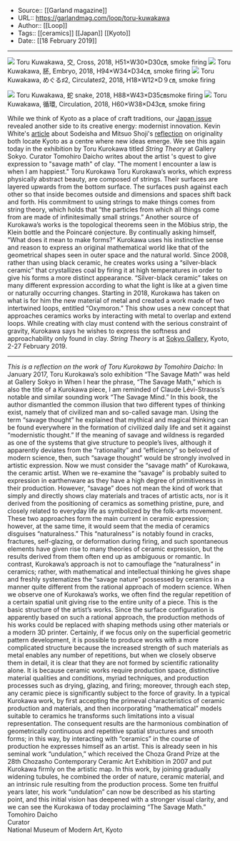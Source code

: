 ﻿
  * Source:: [[Garland magazine]]
  * URL:: https://garlandmag.com/loop/toru-kuwakawa
  * Author:: [[Loop]]
  * Tags:: [[ceramics]] [[Japan]] [[Kyoto]]
  * Date:: [[18 February 2019]]


* * *
[![](https://garlandmag.com/wp-content/uploads/2019/02/2.î≡Cross-2018-683x1024.jpg)](https://garlandmag.com/wp-content/uploads/2019/02/2.î≡Cross-2018.jpg)
     Toru Kuwakawa, 交, Cross, 2018, H51×W30×D30㎝, smoke firing
[![](https://garlandmag.com/wp-content/uploads/2019/02/4.π≤Embryo2018-683x1024.jpg)](https://garlandmag.com/wp-content/uploads/2019/02/4.π≤Embryo2018.jpg)
     Toru Kuwakawa, 胚, Embryo, 2018, H94×W34×D34㎝, smoke firing
[![](https://garlandmag.com/wp-content/uploads/2019/02/5.é▀é«éΘ2Circulate2-2018-1024x1024.jpg)](https://garlandmag.com/wp-content/uploads/2019/02/5.é▀é«éΘ2Circulate2-2018.jpg)
     Toru Kuwakawa, めぐる♯2, Circulate♯2, 2018, H18×W12×D９㎝, smoke firing
  

[![](https://garlandmag.com/wp-content/uploads/2019/02/1.Ä╓snake-2018-683x1024.jpg)](https://garlandmag.com/wp-content/uploads/2019/02/1.Ä╓snake-2018.jpg)
     Toru Kuwakawa, 蛇 snake, 2018, H88×W43×D35㎝smoke firing
[![](https://garlandmag.com/wp-content/uploads/2019/02/3.Åzè┬Circulation-2018-683x1024.jpg)](https://garlandmag.com/wp-content/uploads/2019/02/3.Åzè┬Circulation-2018.jpg)
     Toru Kuwakawa, 循環, Circulation, 2018, H60×W38×D43㎝, smoke firing
  

While we think of Kyoto as a place of craft traditions, our [Japan issue](http://garlandmag.com/issue-13) revealed another side to its creative energy: modernist innovation. Kevin White's [article](https://garlandmag.com/article/sodeisha/) about Sodeisha and Mitsuo Shoji's [reflection](https://garlandmag.com/article/misuo-shoji/) on originality both locate Kyoto as a centre where new ideas emerge. We see this again today in the exhibition by Toru Kurokawa titled _String Theory_ at Gallery Sokyo. Curator Tomohiro Daicho writes about the artist 's quest to give expression to "savage math" of clay. 
"The moment I encounter a law is when I am happiest." Toru Kurokawa
Toru Kurokawa’s works, which express physically abstract beauty, are composed of strings. Their surfaces are layered upwards from the bottom surface. The surfaces push against each other so that inside becomes outside and dimensions and spaces shift back and forth. His commitment to using strings to make things comes from string theory, which holds that “the particles from which all things come from are made of infinitesimally small strings.” Another source of Kurokawa’s works is the topological theorems seen in the Möbius strip, the Klein bottle and the Poincaré conjecture. By continually asking himself, “What does it mean to make forms?” Kurokawa uses his instinctive sense and reason to express an original mathematical world like that of the geometrical shapes seen in outer space and the natural world. Since 2008, rather than using black ceramic, he creates works using a “silver-black ceramic” that crystallizes coal by firing it at high temperatures in order to give his forms a more distinct appearance. “Silver-black ceramic” takes on many different expression according to what the light is like at a given time or naturally occurring changes. Starting in 2018, Kurokawa has taken on what is for him the new material of metal and created a work made of two intertwined loops, entitled “Oxymoron.” This show uses a new concept that approaches ceramics works by interacting with metal to overlap and extend loops. While creating with clay must contend with the serious constraint of gravity, Kurokawa says he wishes to express the softness and approachability only found in clay.
 _String Theory_ is at [Sokyo Gallery](http://www.gallery-sokyo.jp), Kyoto, 2-27 February 2019. 
* * *
_This is a reflection on the work of Toru Kurokawa by Tomohiro Daicho:_
In January 2017, Toru Kurokawa’s solo exhibition “The Savage Math” was held at Gallery Sokyo in When I hear the phrase, “The Savage Math,” which is also the title of a Kurokawa piece, I am reminded of Claude Lévi-Strauss’s notable and similar sounding work “The Savage Mind.” In this book, the author dismantled the common illusion that two different types of thinking exist, namely that of civilized man and so-called savage man. Using the term “savage thought” he explained that mythical and magical thinking can be found everywhere in the formation of civilized daily life and set it against “modernistic thought.” If the meaning of savage and wildness is regarded as one of the systems that give structure to people’s lives, although it apparently deviates from the “rationality” and “efficiency” so beloved of modern science, then, such “savage thought” would be strongly involved in artistic expression.
Now we must consider the “savage math” of Kurokawa, the ceramic artist. When we re-examine the “savage” is probably suited to expression in earthenware as they have a high degree of primitiveness in their production. However, “savage” does not mean the kind of work that simply and directly shows clay materials and traces of artistic acts, nor is it derived from the positioning of ceramics as something pristine, pure, and closely related to everyday life as symbolized by the folk-arts movement. These two approaches form the main current in ceramic expression; however, at the same time, it would seem that the media of ceramics disguises “naturalness.” This “naturalness” is notably found in cracks, fractures, self-glazing, or deformation during firing, and such spontaneous elements have given rise to many theories of ceramic expression, but the results derived from them often end up as ambiguous or romantic. In contrast, Kurokawa’s approach is not to camouflage the “naturalness” in ceramics; rather, with mathematical and intellectual thinking he gives shape and freshly systematizes the “savage nature” possessed by ceramics in a manner quite different from the rational approach of modern science. 
When we observe one of Kurokawa’s works, we often find the regular repetition of a certain spatial unit giving rise to the entire unity of a piece. This is the basic structure of the artist’s works. Since the surface configuration is apparently based on such a rational approach, the production methods of his works could be replaced with shaping methods using other materials or a modern 3D printer. Certainly, if we focus only on the superficial geometric pattern development, it is possible to produce works with a more complicated structure because the increased strength of such materials as metal enables any number of repetitions, but when we closely observe them in detail, it is clear that they are not formed by scientific rationality alone. It is because ceramic works require production space, distinctive material qualities and conditions, myriad techniques, and production processes such as drying, glazing, and firing; moreover, through each step, any ceramic piece is significantly subject to the force of gravity. In a typical Kurokawa work, by first accepting the primeval characteristics of ceramic production and materials, and then incorporating “mathematical” models suitable to ceramics he transforms such limitations into a visual representation. The consequent results are the harmonious combination of geometrically continuous and repetitive spatial structures and smooth forms; in this way, by interacting with “ceramics” in the course of production he expresses himself as an artist. This is already seen in his seminal work “undulation,” which received the Choza Grand Prize at the 28th Chozasho Contemporary Ceramic Art Exhibition in 2007 and put Kurokawa firmly on the artistic map. In this work, by joining gradually widening tubules, he combined the order of nature, ceramic material, and an intrinsic rule resulting from the production process. Some ten fruitful years later, his work “undulation” can now be described as his starting point, and this initial vision has deepened with a stronger visual clarity, and we can see the Kurokawa of today proclaiming “The Savage Math.” 
Tomohiro Daicho  
Curator   
National Museum of Modern Art, Kyoto
